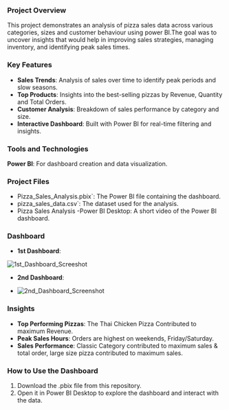 ### Project Overview
This project demonstrates an analysis of pizza sales data across various categories, sizes and customer behaviour using power BI.The goal was to uncover insights that would help in improving sales strategies, managing inventory, and identifying peak sales times.

### Key Features
- **Sales Trends**: Analysis of sales over time to identify peak periods and slow seasons.
- **Top Products**: Insights into the best-selling pizzas by Revenue, Quantity and Total Orders.
- **Customer Analysis**: Breakdown of sales performance by category and size.
- **Interactive Dashboard**: Built with Power BI for real-time filtering and insights.

### Tools and Technologies
**Power BI**: For dashboard creation and data visualization.

### Project Files
- Pizza_Sales_Analysis.pbix`: The Power BI file containing the dashboard.
- pizza_sales_data.csv`: The dataset used for the analysis.
- Pizza Sales Analysis -Power BI Desktop: A short video of the Power BI dashboard.

### Dashboard

- **1st Dashboard**:
  
 ![1st_Dashboard_Screeshot](https://github.com/user-attachments/assets/15331037-cfc1-47dd-8ae3-44c66e166758)
 
- **2nd Dashboard**:
  
- ![2nd_Dashboard_Screenshot](https://github.com/user-attachments/assets/da6daf75-1056-4ca5-aa77-096d543620c5)

### Insights
- **Top Performing Pizzas**: The Thai Chicken Pizza Contributed to maximum Revenue.
- **Peak Sales Hours**: Orders are highest on weekends, Friday/Saturday.
- **Sales Performance**: Classic Category contributed to maximum sales & total order, large size pizza contributed to maximum sales.
  
### How to Use the Dashboard
1. Download the .pbix file from this repository.
2. Open it in Power BI Desktop to explore the dashboard and interact with the data.
